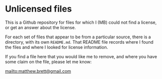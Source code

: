 # Unlicensed files

This is a Github repository for files for which I (MB) could not find
a license, or get an answer about the license.

For each set of files that appear to be from a particular source, there is
a directory, with its own `README.md`.  That README file records where I found
the files and where I looked for license information.

If you find a file here that you would like me to remove, and where you have
some claim on the file, please let me know:

<mailto:matthew.brett@gmail.com>
